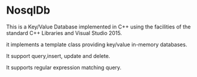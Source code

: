 # NosqlDb
This is a  Key/Value Database implemented in C++ using the facilities of the standard C++ Libraries and Visual Studio 2015.

it implements a template class providing key/value in-memory databases.

It support query,insert, update and delete.

It supports regular expression matching query.
